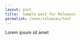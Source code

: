 ```yaml
---
layout: post
title:  Sample post for Releases
permalink: /news/releases/test
---
```

Lorem ipsum sit amet

